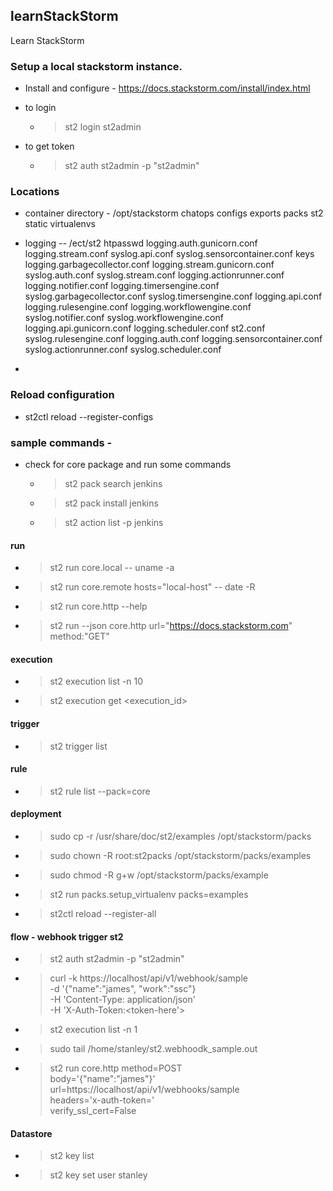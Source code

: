 ## learnStackStorm
Learn StackStorm

### Setup a local stackstorm instance. 
* Install and configure - https://docs.stackstorm.com/install/index.html

* to login
  * > st2 login st2admin <st2admin>

* to get token 
  * > st2 auth st2admin -p "st2admin"

### Locations
* container directory - /opt/stackstorm
chatops  configs  exports  packs  st2  static  virtualenvs

* logging  -- /ect/st2
htpasswd                   logging.auth.gunicorn.conf     logging.stream.conf           syslog.api.conf               syslog.sensorcontainer.conf
keys                       logging.garbagecollector.conf  logging.stream.gunicorn.conf  syslog.auth.conf              syslog.stream.conf
logging.actionrunner.conf  logging.notifier.conf          logging.timersengine.conf     syslog.garbagecollector.conf  syslog.timersengine.conf
logging.api.conf           logging.rulesengine.conf       logging.workflowengine.conf   syslog.notifier.conf          syslog.workflowengine.conf
logging.api.gunicorn.conf  logging.scheduler.conf         st2.conf                      syslog.rulesengine.conf
logging.auth.conf          logging.sensorcontainer.conf   syslog.actionrunner.conf      syslog.scheduler.conf


* 

### Reload configuration 
* st2ctl reload --register-configs

### sample commands - 
* check for core package and run some commands 
  * > st2 pack search jenkins
  * > st2 pack install jenkins 
  * > st2 action list -p jenkins

#### run
  * > st2 run  core.local -- uname -a
  * > st2 run  core.remote hosts="local-host"  -- date -R
  * > st2 run core.http --help 

  * > st2 run --json core.http url="https://docs.stackstorm.com" method:"GET"
  
#### execution
  * > st2 execution list -n 10
  * > st2 execution get <execution_id>

#### trigger 
  * > st2 trigger list 

#### rule
  * > st2 rule list --pack=core

#### deployment
  * > sudo  cp -r  /usr/share/doc/st2/examples   /opt/stackstorm/packs
  * > sudo  chown  -R  root:st2packs  /opt/stackstorm/packs/examples
  * > sudo  chmod  -R g+w  /opt/stackstorm/packs/example

  * > st2 run packs.setup_virtualenv   packs=examples

  * > st2ctl reload --register-all 

#### flow  - webhook trigger st2
  * > st2 auth st2admin -p "st2admin"
  * > curl -k https://localhost/api/v1/webhook/sample  \
      -d '{"name":"james", "work":"ssc"} \
      -H 'Content-Type: application/json' \
      -H 'X-Auth-Token:<token-here'>
  * > st2 execution list -n 1
  * > sudo tail /home/stanley/st2.webhoodk_sample.out
  * > st2 run core.http  method=POST  \
      body='{"name":"james"}' \
      url=https://localhost/api/v1/webhooks/sample \
      headers='x-auth-token=<putTokenHere>' \
      verify_ssl_cert=False

#### Datastore
* > st2 key list 
* > st2 key set user stanley